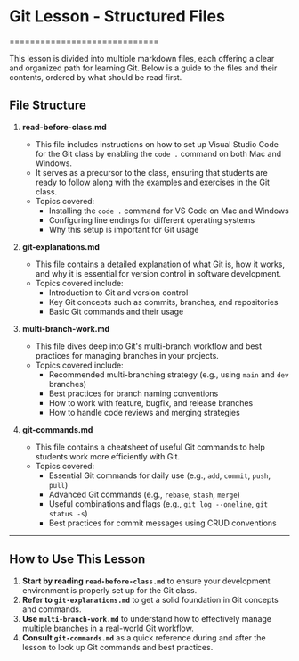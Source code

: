 # Git Lesson - Structured Files

=============================

This lesson is divided into multiple markdown files, each offering a clear and organized path for learning Git. Below is a guide to the files and their contents, ordered by what should be read first.

## File Structure

1.  **read-before-class.md**

    - This file includes instructions on how to set up Visual Studio Code for the Git class by enabling the `code .` command on both Mac and Windows.
    - It serves as a precursor to the class, ensuring that students are ready to follow along with the examples and exercises in the Git class.
    - Topics covered:
      - Installing the `code .` command for VS Code on Mac and Windows
      - Configuring line endings for different operating systems
      - Why this setup is important for Git usage

2.  **git-explanations.md**

    - This file contains a detailed explanation of what Git is, how it works, and why it is essential for version control in software development.
    - Topics covered include:
      - Introduction to Git and version control
      - Key Git concepts such as commits, branches, and repositories
      - Basic Git commands and their usage

3.  **multi-branch-work.md**

    - This file dives deep into Git's multi-branch workflow and best practices for managing branches in your projects.
    - Topics covered include:
      - Recommended multi-branching strategy (e.g., using `main` and `dev` branches)
      - Best practices for branch naming conventions
      - How to work with feature, bugfix, and release branches
      - How to handle code reviews and merging strategies

4.  **git-commands.md**

    - This file contains a cheatsheet of useful Git commands to help students work more efficiently with Git.
    - Topics covered:
      - Essential Git commands for daily use (e.g., `add`, `commit`, `push`, `pull`)
      - Advanced Git commands (e.g., `rebase`, `stash`, `merge`)
      - Useful combinations and flags (e.g., `git log --oneline`, `git status -s`)
      - Best practices for commit messages using CRUD conventions

---

## How to Use This Lesson

1.  **Start by reading `read-before-class.md`** to ensure your development environment is properly set up for the Git class.
2.  **Refer to `git-explanations.md`** to get a solid foundation in Git concepts and commands.
3.  **Use `multi-branch-work.md`** to understand how to effectively manage multiple branches in a real-world Git workflow.
4.  **Consult `git-commands.md`** as a quick reference during and after the lesson to look up Git commands and best practices.
